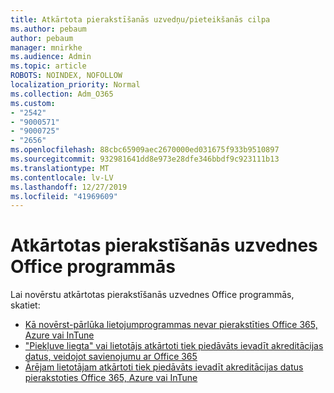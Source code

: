 ```yaml
---
title: Atkārtota pierakstīšanās uzvedņu/pieteikšanās cilpa
ms.author: pebaum
author: pebaum
manager: mnirkhe
ms.audience: Admin
ms.topic: article
ROBOTS: NOINDEX, NOFOLLOW
localization_priority: Normal
ms.collection: Adm_O365
ms.custom:
- "2542"
- "9000571"
- "9000725"
- "2656"
ms.openlocfilehash: 88cbc65909aec2670000ed031675f933b9510897
ms.sourcegitcommit: 932981641dd8e973e28dfe346bbdf9c923111b13
ms.translationtype: MT
ms.contentlocale: lv-LV
ms.lasthandoff: 12/27/2019
ms.locfileid: "41969609"
---
```

# <a name="repeated-sign-in-prompts-in-office-apps"></a>Atkārtotas pierakstīšanās uzvednes Office programmās

Lai novērstu atkārtotas pierakstīšanās uzvednes Office programmās, skatiet:

- [Kā novērst-pārlūka lietojumprogrammas nevar pierakstīties Office 365, Azure vai InTune](https://support.office.com/article/how-to-troubleshoot-non-browser-apps-that-can-t-sign-in-to-office-365-azure-or-intune-3ba1b268-66f6-462c-b0e5-070f5c2603c1)
- ["Piekļuve liegta" vai lietotājs atkārtoti tiek piedāvāts ievadīt akreditācijas datus, veidojot savienojumu ar Office 365](https://docs.microsoft.com/office365/troubleshoot/security/access-denied-when-connect-to-office-365)
- [Ārējam lietotājam atkārtoti tiek piedāvāts ievadīt akreditācijas datus pierakstoties Office 365, Azure vai InTune](https://docs.microsoft.com/office365/troubleshoot/authentication/federated-user-repeatedly-prompted-for-credentials)

